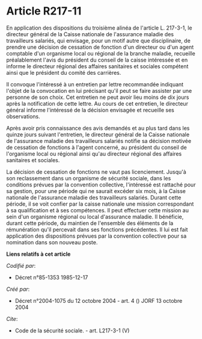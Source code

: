 # Article R217-11

En application des dispositions du troisième alinéa de l'article L. 217-3-1, le directeur général de la Caisse nationale de
l'assurance maladie des travailleurs salariés, qui envisage, pour un motif autre que disciplinaire, de prendre une décision
de cessation de fonction d'un directeur ou d'un agent comptable d'un organisme local ou régional de la branche maladie,
recueille préalablement l'avis du président du conseil de la caisse intéressée et en informe le directeur régional des
affaires sanitaires et sociales compétent ainsi que le président du comité des carrières.

Il convoque l'intéressé à un entretien par lettre recommandée indiquant l'objet de la convocation en lui précisant qu'il peut
se faire assister par une personne de son choix. Cet entretien ne peut avoir lieu moins de dix jours après la notification de
cette lettre. Au cours de cet entretien, le directeur général informe l'intéressé de la décision envisagée et recueille ses
observations.

Après avoir pris connaissance des avis demandés et au plus tard dans les quinze jours suivant l'entretien, le directeur
général de la Caisse nationale de l'assurance maladie des travailleurs salariés notifie sa décision motivée de cessation de
fonctions à l'agent concerné, au président du conseil de l'organisme local ou régional ainsi qu'au directeur régional des
affaires sanitaires et sociales.

La décision de cessation de fonctions ne vaut pas licenciement. Jusqu'à son reclassement dans un organisme de sécurité
sociale, dans les conditions prévues par la convention collective, l'intéressé est rattaché pour sa gestion, pour une période
qui ne saurait excéder six mois, à la Caisse nationale de l'assurance maladie des travailleurs salariés. Durant cette
période, il se voit confier par la caisse nationale une mission correspondant à sa qualification et à ses compétences. Il
peut effectuer cette mission au sein d'un organisme régional ou local d'assurance maladie. Il bénéficie, durant cette
période, du maintien de l'ensemble des éléments de la rémunération qu'il percevait dans ses fonctions précédentes. Il lui est
fait application des dispositions prévues par la convention collective pour sa nomination dans son nouveau poste.

**Liens relatifs à cet article**

_Codifié par_:

  - Décret n°85-1353 1985-12-17

_Créé par_:

  - Décret n°2004-1075 du 12 octobre 2004 - art. 4 () JORF 13 octobre 2004

_Cite_:

  - Code de la sécurité sociale. - art. L217-3-1 (V)
